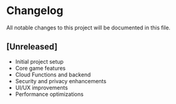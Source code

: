 # Changelog

All notable changes to this project will be documented in this file.

## [Unreleased]
- Initial project setup
- Core game features
- Cloud Functions and backend
- Security and privacy enhancements
- UI/UX improvements
- Performance optimizations
